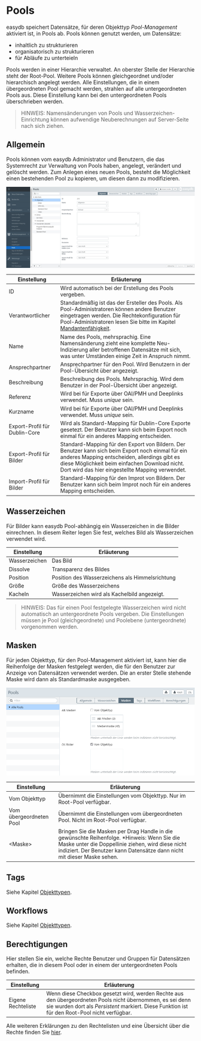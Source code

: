 # Pools

easydb speichert Datensätze, für deren Objekttyp *Pool-Management* aktiviert ist, in Pools ab. Pools können genutzt werden, um Datensätze:

* inhaltlich zu strukturieren
* organisatorisch zu strukturieren
* für Abläufe zu unterteieln

Pools werden in einer Hierarchie verwaltet. An oberster Stelle der Hierarchie steht der Root-Pool. Weitere Pools können gleichgeordnet und/oder hierarchisch angelegt werden. Alle Einstellungen, die in einem übergeordneten Pool gemacht werden, strahlen auf alle untergeordneten Pools aus. Diese Einstellung kann bei den untergeordneten Pools überschrieben werden.

> HINWEIS: Namensänderungen von Pools und Wasserzeichen-Einrichtung können aufwendige Neuberechnungen auf Server-Seite nach sich ziehen.

## Allgemein

Pools können vom easydb Administrator und Benutzern, die das Systemrecht zur Verwaltung von Pools haben, angelegt, verändert und gelöscht werden. Zum Anlegen eines neuen Pools, besteht die Möglichkeit einen bestehenden Pool zu kopieren, um diesen dann zu modifizieren.

![Pool-Management](rights_poolmanagement_de.jpg)

|Einstellung|Erläuterung|
|--|--|
|ID|Wird automatisch bei der Erstellung des Pools vergeben.|
|Verantwortlicher|Standardmäßig ist das der Ersteller des Pools. Als Pool-Administratoren können andere Benutzer eingetragen werden. Die Rechtekonfiguration für Pool-Administratoren lesen Sie bitte im Kapitel [Mandantenfähigkeit](../tutorials/mandanten/mandanten.html).   |
|Name|Name des Pools, mehrsprachig. Eine Namensänderung zieht eine komplette Neu-Indizierung aller betroffenen Datensätze mit sich, was unter Umständen einige Zeit in Anspruch nimmt.|
|Ansprechpartner|Ansprechpartner für den Pool. Wird Benutzern in der Pool-Übersicht über <i class="fa fa-info-circle"> </i> angezeigt.|
|Beschreibung|Beschreibung des Pools. Mehrsprachig. Wird dem Benutzer in der Pool-Übersicht über <i class="fa fa-info-circle"> </i> angezeigt.|
|Referenz|Wird bei für Exporte über OAI/PMH und Deeplinks verwendet. Muss *unique* sein.|
|Kurzname|Wird bei für Exporte über OAI/PMH und Deeplinks verwendet. Muss *unique* sein.|
|Export-Profil für Dublin-Core|Wird als Standard-Mapping für Dublin-Core Exporte gesetezt. Der Benutzer kann sich beim Export noch einmal für ein anderes Mapping entscheiden.|
|Export-Profil für Bilder|Standard-Mapping für den Export von Bildern. Der Benutzer kann sich beim Export noch einmal für ein anderes Mapping entscheiden, allerdings gibt es diese Möglichkeit beim einfachen Download nicht. Dort wird das hier eingestellte Mapping verwendet.|
|Import-Profil für Bilder|Standard-Mapping für den Improt von Bildern. Der Benutzer kann sich beim Improt noch für ein anderes Mapping entscheiden.|


## Wasserzeichen

Für Bilder kann easydb Pool-abhängig ein Wasserzeichen in die Bilder einrechnen. In diesem Reiter legen Sie fest, welches Bild als Wasserzeichen verwendet wird.

|Einstellung|Erläuterung|
|--|--|
|Wasserzeichen|Das Bild|
|Dissolve|Transparenz des Bildes|
|Position|Position des Wasserzeichens als Himmelsrichtung|
|Größe|Größe des Wasserzeichens|
|Kacheln|Wasserzeichen wird als Kachelbild angezeigt.|

> HINWEIS: Das für einen Pool festgelegte Wasserzeichen wird nicht automatisch an untergeordnete Pools vergeben. Die Einstellungen müssen je Pool (gleichgeordnete) und Poolebene (untergeordnete) vorgenommen werden.

## Masken

Für jeden Objekttyp, für den Pool-Management aktiviert ist, kann hier die Reihenfolge der Masken festgelegt werden, die für den Benutzer zur Anzeige von Datensätzen verwendet werden. Die an erster Stelle stehende Maske wird dann als Standardmaske ausgegeben.

![*Einstellungen für Masken*](masken.png)

|Einstellung|Erläuterung|
|--|--|
|Vom Objekttyp|Übernimmt die Einstellungen vom Objekttyp. Nur im Root-Pool verfügbar.|
|Vom übergeordneten Pool|Übernimmt die Einstellungen vom übergeordneten Pool. Nicht im Root-Pool verfügbar.|
|&lt;Maske&gt;|Bringen Sie die Masken per Drag Handle in die gewünschte Reihenfolge. *Hinweis: Wenn Sie die Maske unter die Doppellinie ziehen, wird diese nicht indiziert. Der Benutzer kann Datensätze dann nicht mit dieser Maske sehen.


## Tags

Siehe Kapitel [Objekttypen](../objecttypes/objecttypes.html#tags).

## Workflows

Siehe Kapitel [Objekttypen](../objecttypes/objecttypes.html#workflows).

## Berechtigungen

Hier stellen Sie ein, welche Rechte Benutzer und Gruppen für Datensätzen erhalten, die in diesem Pool oder in einem der untergeordneten Pools befinden.

|Einstellung|Erläuterung|
|--|--|
|Eigene Rechteliste|Wenn diese Checkbox gesetzt wird, werden Rechte aus den übergeordneten Pools nicht übernommen, es sei denn sie wurden dort als *Persistent* markiert. Diese Funktion ist für den Root-Pool nicht verfügbar.|

Alle weiteren Erklärungen zu den Rechtelisten und eine Übersicht über die Rechte finden Sie [hier](../...html#Rechte).
